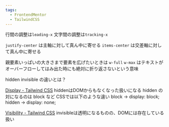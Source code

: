 ```yaml
---
tags:
  - FrontendMentor
  - TailwindCSS
---
```

行間の調整は`leading-x`
文字間の調整は`tracking-x`

`justify-center` は主軸に対して真ん中に寄せる
`items-center` は交差軸に対して真ん中に寄せる

親要素いっぱいの大きさまで要素を広げたいときは `w-full`
`w-max` はテキストがオーバーフローしてはみ出た時にも絶対に折り返さないという意味


 hidden invisible の違いとは？

[Display - Tailwind CSS](https://tailwindcss.com/docs/display#hidden)
hiddenはDOMからもなくなった扱いになる
hidden の対になるのは block など
CSSでは以下のような違い
block -> display: block;
hidden -> display: none;

[Visibility - Tailwind CSS](https://tailwindcss.com/docs/visibility#invisible)
invisibleは透明になるものの、DOMには存在している扱い
